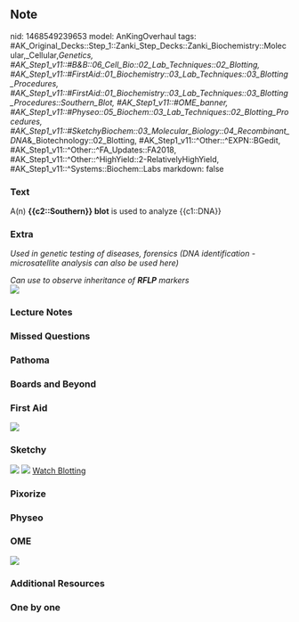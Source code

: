 ## Note
nid: 1468549239653
model: AnKingOverhaul
tags: #AK_Original_Decks::Step_1::Zanki_Step_Decks::Zanki_Biochemistry::Molecular,_Cellular,_Genetics, #AK_Step1_v11::#B&B::06_Cell_Bio::02_Lab_Techniques::02_Blotting, #AK_Step1_v11::#FirstAid::01_Biochemistry::03_Lab_Techniques::03_Blotting_Procedures, #AK_Step1_v11::#FirstAid::01_Biochemistry::03_Lab_Techniques::03_Blotting_Procedures::Southern_Blot, #AK_Step1_v11::#OME_banner, #AK_Step1_v11::#Physeo::05_Biochem::03_Lab_Techniques::02_Blotting_Procedures, #AK_Step1_v11::#SketchyBiochem::03_Molecular_Biology::04_Recombinant_DNA_&_Biotechnology::02_Blotting, #AK_Step1_v11::^Other::^EXPN::BGedit, #AK_Step1_v11::^Other::^FA_Updates::FA2018, #AK_Step1_v11::^Other::^HighYield::2-RelativelyHighYield, #AK_Step1_v11::^Systems::Biochem::Labs
markdown: false

### Text
<div>
  A(n) <b>{{c2::Southern}} blot</b> is used to analyze {{c1::DNA}}
</div>

### Extra
<i>Used in genetic testing of diseases, forensics (DNA
identification - microsatellite analysis can also be used here)</i>
<div>
  <i>Can use to observe inheritance of <b>RFLP</b> markers</i>
</div>
<div>
  <i><img src="paste-82845624172545.jpg"></i>
</div>

### Lecture Notes


### Missed Questions


### Pathoma


### Boards and Beyond


### First Aid
<img src="tmpns_ZYU.png">

### Sketchy
<img src="Blotting.png"> <img src=
"Screen%20Shot%202022-01-30%20at%2010.03.38%20AM.png"> <a href=
"https://dashboard.sketchy.com/study/medical/courses/medical-biochemistry/units/medical-biochemistry-molecular-biology/videos/medical-biochemistry-molecular-biology-recombinant-dna-and-biotechnology-blotting?utm_source=anki&utm_medium=partnership&utm_campaign=february_update&utm_content=medical">
Watch Blotting</a>

### Pixorize


### Physeo


### OME
<div class="ome-widget">
  <a href="https://onlinemeded.org?ref=anki"><img src=
  "_OME_AnkiFlashcards_General_4.png"></a>
</div>

### Additional Resources


### One by one

